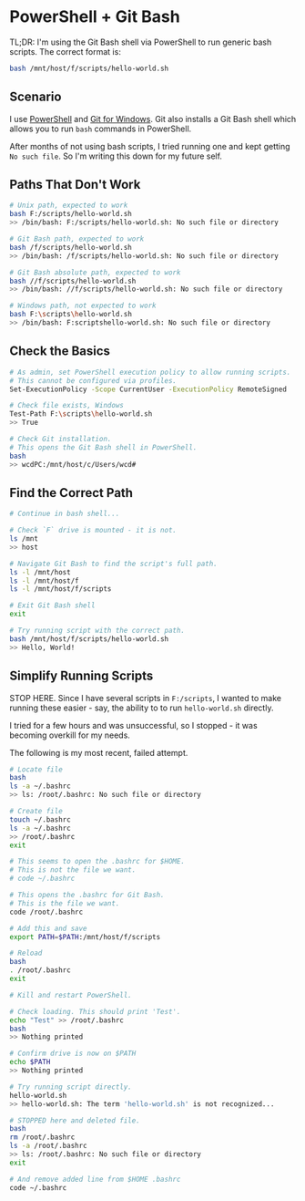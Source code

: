# PowerShell + Git Bash

TL;DR: I'm using the Git Bash shell via PowerShell to run generic bash scripts. The correct format is:

```bash
bash /mnt/host/f/scripts/hello-world.sh
```

## Scenario

I use [PowerShell](./powershell.md) and [Git for Windows](./git-github.md#install-git-for-windows.). Git also installs a Git Bash shell which allows you to run `bash` commands in PowerShell. 

After months of not using bash scripts, I tried running one and kept getting `No such file`. So I'm writing this down for my future self. 

## Paths That Don't Work

```bash
# Unix path, expected to work
bash F:/scripts/hello-world.sh
>> /bin/bash: F:/scripts/hello-world.sh: No such file or directory

# Git Bash path, expected to work
bash /f/scripts/hello-world.sh
>> /bin/bash: /f/scripts/hello-world.sh: No such file or directory

# Git Bash absolute path, expected to work
bash //f/scripts/hello-world.sh
>> /bin/bash: //f/scripts/hello-world.sh: No such file or directory

# Windows path, not expected to work
bash F:\scripts\hello-world.sh
>> /bin/bash: F:scriptshello-world.sh: No such file or directory
```

## Check the Basics

```bash
# As admin, set PowerShell execution policy to allow running scripts.
# This cannot be configured via profiles. 
Set-ExecutionPolicy -Scope CurrentUser -ExecutionPolicy RemoteSigned

# Check file exists, Windows
Test-Path F:\scripts\hello-world.sh
>> True

# Check Git installation.
# This opens the Git Bash shell in PowerShell.
bash
>> wcdPC:/mnt/host/c/Users/wcd#
```

## Find the Correct Path 

```bash
# Continue in bash shell...

# Check `F` drive is mounted - it is not. 
ls /mnt
>> host

# Navigate Git Bash to find the script's full path. 
ls -l /mnt/host
ls -l /mnt/host/f
ls -l /mnt/host/f/scripts

# Exit Git Bash shell
exit

# Try running script with the correct path.
bash /mnt/host/f/scripts/hello-world.sh
>> Hello, World!

```

## Simplify Running Scripts

STOP HERE. Since I have several scripts in `F:/scripts`, I wanted to make running these easier - say, the ability to to run `hello-world.sh` directly.

I tried for a few hours and was unsuccessful, so I stopped - it was becoming overkill for my needs. 

The following is my most recent, failed attempt. 

```bash
# Locate file
bash
ls -a ~/.bashrc
>> ls: /root/.bashrc: No such file or directory

# Create file
touch ~/.bashrc
ls -a ~/.bashrc
>> /root/.bashrc
exit

# This seems to open the .bashrc for $HOME.
# This is not the file we want. 
# code ~/.bashrc

# This opens the .bashrc for Git Bash.
# This is the file we want. 
code /root/.bashrc

# Add this and save
export PATH=$PATH:/mnt/host/f/scripts

# Reload
bash
. /root/.bashrc
exit

# Kill and restart PowerShell.

# Check loading. This should print 'Test'. 
echo "Test" >> /root/.bashrc
bash
>> Nothing printed

# Confirm drive is now on $PATH
echo $PATH
>> Nothing printed

# Try running script directly.
hello-world.sh
>> hello-world.sh: The term 'hello-world.sh' is not recognized...

# STOPPED here and deleted file.
bash
rm /root/.bashrc
ls -a /root/.bashrc
>> ls: /root/.bashrc: No such file or directory
exit

# And remove added line from $HOME .bashrc
code ~/.bashrc

```
